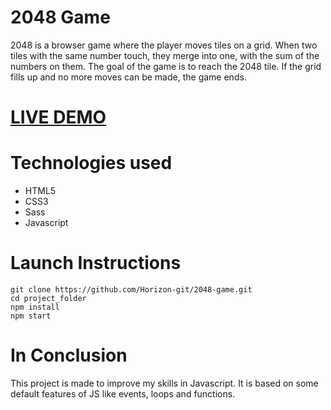 # 2048 Game
<p>2048 is a browser game where the player moves tiles on a grid. When two tiles with the same number touch, they merge into one, with the sum of the numbers on them. The goal of the game is to reach the 2048 tile. If the grid fills up and no more moves can be made, the game ends.</p>

<h1><a href="https://horizon-git.github.io/2048-game/">LIVE DEMO</a></h1>

# Technologies used
<ul>
  <li>HTML5</li>
  <li>CSS3</li>
  <li>Sass</li>
  <li>Javascript</li>
</ul>


# Launch Instructions
```
git clone https://github.com/Horizon-git/2048-game.git
cd project_folder
npm install
npm start
```

# In Conclusion
<p>This project is made to improve my skills in Javascript. It is based on some default features of JS like events, loops and functions.</p>

